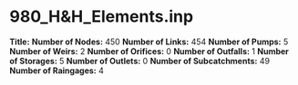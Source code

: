 # 980_H&H_Elements.inp
**Title:** 
**Number of Nodes:** 450
**Number of Links:** 454
**Number of Pumps:** 5
**Number of Weirs:** 2
**Number of Orifices:** 0
**Number of Outfalls:** 1
**Number of Storages:** 5
**Number of Outlets:** 0
**Number of Subcatchments:** 49
**Number of Raingages:** 4
